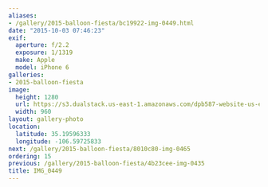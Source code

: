 ```yaml
---
aliases:
- /gallery/2015-balloon-fiesta/bc19922-img-0449.html
date: "2015-10-03 07:46:23"
exif:
  aperture: f/2.2
  exposure: 1/1319
  make: Apple
  model: iPhone 6
galleries:
- 2015-balloon-fiesta
image:
  height: 1280
  url: https://s3.dualstack.us-east-1.amazonaws.com/dpb587-website-us-east-1/asset/gallery/2015-balloon-fiesta/bc19922-img-0449~1280.jpg
  width: 960
layout: gallery-photo
location:
  latitude: 35.19596333
  longitude: -106.59725833
next: /gallery/2015-balloon-fiesta/8010c80-img-0465
ordering: 15
previous: /gallery/2015-balloon-fiesta/4b23cee-img-0435
title: IMG_0449
---
```

